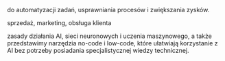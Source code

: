 do automatyzacji zadań,  usprawniania procesów i zwiększania zysków. 

sprzedaż, marketing, obsługa klienta

zasady działania AI, sieci neuronowych i uczenia maszynowego, a także przedstawimy narzędzia no-code i low-code, które ułatwiają korzystanie z AI bez potrzeby posiadania specjalistycznej wiedzy technicznej.
 